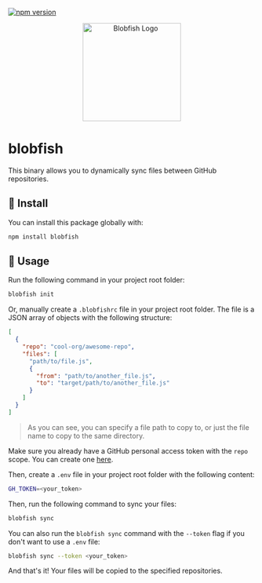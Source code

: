 [![npm version](https://badge.fury.io/js/blobfish.svg)](https://badge.fury.io/js/blobfish)

<p align="center">
    <img width="200" src="https://github.com/capythulhu/blobfish/assets/20731019/0cd8710d-139e-4cc9-a448-bfaffc98233e" alt="Blobfish Logo">
</p>

# blobfish

This binary allows you to dynamically sync files between GitHub repositories.

## 🐡 Install

You can install this package globally with:
```bash
npm install blobfish
```

## 🐡 Usage
Run the following command in your project root folder:
```bash
blobfish init
```
Or, manually create a `.blobfishrc` file in your project root folder. The file is a JSON array of objects with the following structure:
```json
[
  {
    "repo": "cool-org/awesome-repo",
    "files": [
      "path/to/file.js",
      {
        "from": "path/to/another_file.js",
        "to": "target/path/to/another_file.js"
      }
    ]
  }
]
```
> As you can see, you can specify a file path to copy to, or just the file name to copy to the same directory.

Make sure you already have a GitHub personal access token with the `repo` scope. You can create one [here](https://docs.github.com/en/authentication/keeping-your-account-and-data-secure/managing-your-personal-access-tokens).

Then, create a `.env` file in your project root folder with the following content:
```bash
GH_TOKEN=<your_token>
```

Then, run the following command to sync your files:
```bash
blobfish sync
```

You can also run the ```blobfish sync``` command with the ```--token``` flag if you don't want to use a `.env` file:
```bash
blobfish sync --token <your_token>
```

And that's it! Your files will be copied to the specified repositories.

